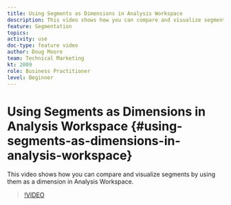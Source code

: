 ```yaml
---
title: Using Segments as Dimensions in Analysis Workspace 
description: This video shows how you can compare and visualize segments by using them as a dimension in Analysis Workspace.
feature: Segmentation
topics: 
activity: use
doc-type: feature video
author: Doug Moore
team: Technical Marketing
kt: 2009
role: Business Practitioner
level: Beginner
---
```


# Using Segments as Dimensions in Analysis Workspace {#using-segments-as-dimensions-in-analysis-workspace}

This video shows how you can compare and visualize segments by using them as a dimension in Analysis Workspace.

>[!VIDEO](https://video.tv.adobe.com/v/23974/?quality=12)